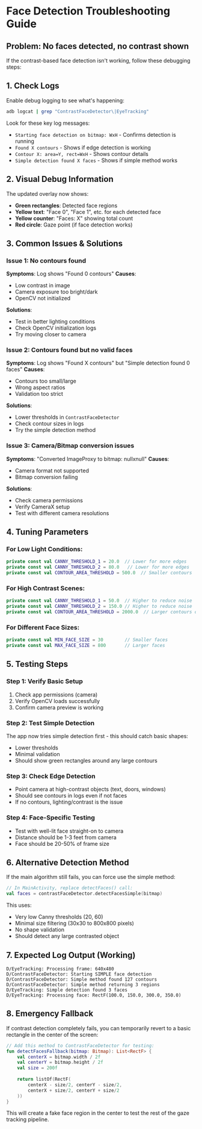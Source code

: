 # Face Detection Troubleshooting Guide

## Problem: No faces detected, no contrast shown

If the contrast-based face detection isn't working, follow these debugging steps:

## 1. Check Logs

Enable debug logging to see what's happening:

```bash
adb logcat | grep "ContrastFaceDetector\|EyeTracking"
```

Look for these key log messages:
- `Starting face detection on bitmap: WxH` - Confirms detection is running
- `Found X contours` - Shows if edge detection is working
- `Contour X: area=Y, rect=WxH` - Shows contour details
- `Simple detection found X faces` - Shows if simple method works

## 2. Visual Debug Information

The updated overlay now shows:
- **Green rectangles**: Detected face regions
- **Yellow text**: "Face 0", "Face 1", etc. for each detected face
- **Yellow counter**: "Faces: X" showing total count
- **Red circle**: Gaze point (if face detection works)

## 3. Common Issues & Solutions

### Issue 1: No contours found
**Symptoms**: Log shows "Found 0 contours"
**Causes**: 
- Low contrast in image
- Camera exposure too bright/dark
- OpenCV not initialized

**Solutions**:
- Test in better lighting conditions
- Check OpenCV initialization logs
- Try moving closer to camera

### Issue 2: Contours found but no valid faces
**Symptoms**: Log shows "Found X contours" but "Simple detection found 0 faces"
**Causes**: 
- Contours too small/large
- Wrong aspect ratios
- Validation too strict

**Solutions**:
- Lower thresholds in `ContrastFaceDetector`
- Check contour sizes in logs
- Try the simple detection method

### Issue 3: Camera/Bitmap conversion issues
**Symptoms**: "Converted ImageProxy to bitmap: nullxnull"
**Causes**:
- Camera format not supported
- Bitmap conversion failing

**Solutions**:
- Check camera permissions
- Verify CameraX setup
- Test with different camera resolutions

## 4. Tuning Parameters

### For Low Light Conditions:
```kotlin
private const val CANNY_THRESHOLD_1 = 20.0  // Lower for more edges
private const val CANNY_THRESHOLD_2 = 80.0   // Lower for more edges
private const val CONTOUR_AREA_THRESHOLD = 500.0  // Smaller contours
```

### For High Contrast Scenes:
```kotlin
private const val CANNY_THRESHOLD_1 = 50.0  // Higher to reduce noise
private const val CANNY_THRESHOLD_2 = 150.0 // Higher to reduce noise
private const val CONTOUR_AREA_THRESHOLD = 2000.0  // Larger contours only
```

### For Different Face Sizes:
```kotlin
private const val MIN_FACE_SIZE = 30        // Smaller faces
private const val MAX_FACE_SIZE = 800       // Larger faces
```

## 5. Testing Steps

### Step 1: Verify Basic Setup
1. Check app permissions (camera)
2. Verify OpenCV loads successfully
3. Confirm camera preview is working

### Step 2: Test Simple Detection
The app now tries simple detection first - this should catch basic shapes:
- Lower thresholds
- Minimal validation
- Should show green rectangles around any large contours

### Step 3: Check Edge Detection
- Point camera at high-contrast objects (text, doors, windows)
- Should see contours in logs even if not faces
- If no contours, lighting/contrast is the issue

### Step 4: Face-Specific Testing
- Test with well-lit face straight-on to camera
- Distance should be 1-3 feet from camera
- Face should be 20-50% of frame size

## 6. Alternative Detection Method

If the main algorithm still fails, you can force use the simple method:

```kotlin
// In MainActivity, replace detectFaces() call:
val faces = contrastFaceDetector.detectFacesSimple(bitmap)
```

This uses:
- Very low Canny thresholds (20, 60)
- Minimal size filtering (30x30 to 800x800 pixels)
- No shape validation
- Should detect any large contrasted object

## 7. Expected Log Output (Working)

```
D/EyeTracking: Processing frame: 640x480
D/ContrastFaceDetector: Starting SIMPLE face detection
D/ContrastFaceDetector: Simple method found 127 contours
D/ContrastFaceDetector: Simple method returning 3 regions
D/EyeTracking: Simple detection found 3 faces
D/EyeTracking: Processing face: RectF(100.0, 150.0, 300.0, 350.0)
```

## 8. Emergency Fallback

If contrast detection completely fails, you can temporarily revert to a basic rectangle in the center of the screen:

```kotlin
// Add this method to ContrastFaceDetector for testing:
fun detectFacesFallback(bitmap: Bitmap): List<RectF> {
    val centerX = bitmap.width / 2f
    val centerY = bitmap.height / 2f
    val size = 200f
    
    return listOf(RectF(
        centerX - size/2, centerY - size/2,
        centerX + size/2, centerY + size/2
    ))
}
```

This will create a fake face region in the center to test the rest of the gaze tracking pipeline.